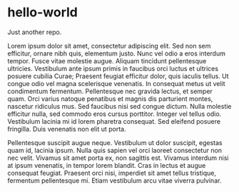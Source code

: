# hello-world
Just another repo.

Lorem ipsum dolor sit amet, consectetur adipiscing elit. Sed non sem efficitur, ornare nibh quis, elementum justo. Nunc vel odio a eros interdum tempor. Fusce vitae molestie augue. Aliquam tincidunt pellentesque ultricies. Vestibulum ante ipsum primis in faucibus orci luctus et ultrices posuere cubilia Curae; Praesent feugiat efficitur dolor, quis iaculis tellus. Ut congue odio vel magna scelerisque venenatis. In consequat metus ut velit condimentum fermentum. Pellentesque nec gravida lectus, et semper quam. Orci varius natoque penatibus et magnis dis parturient montes, nascetur ridiculus mus. Sed faucibus nisi sed congue dictum. Nulla molestie efficitur nulla, sed commodo eros cursus porttitor. Integer vel tellus odio. Vestibulum lacinia mi id lorem pharetra consequat. Sed eleifend posuere fringilla. Duis venenatis non elit ut porta.

Pellentesque suscipit augue neque. Vestibulum ut dolor suscipit, egestas quam id, lacinia ipsum. Nulla quis sapien vel orci laoreet consectetur non nec velit. Vivamus sit amet porta ex, non sagittis est. Vivamus interdum nisi at ipsum venenatis, in tempor lorem blandit. Cras in lectus et augue consequat feugiat. Praesent orci nisi, imperdiet sit amet tellus tristique, fermentum pellentesque mi. Etiam vestibulum arcu vitae viverra pulvinar.
